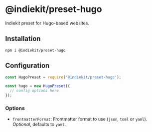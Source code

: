 # @indiekit/preset-hugo

Indiekit preset for Hugo-based websites.

## Installation

`npm i @indiekit/preset-hugo`

## Configuration

```js
const HugoPreset = require('@indiekit/preset-hugo');

const hugo = new HugoPreset({
  // config options here
});
```

### Options

* `frontmatterFormat`: Frontmatter format to use (`json`, `toml` or `yaml`). *Optional*, defaults to `yaml`.
